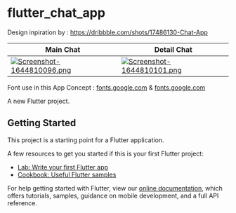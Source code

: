 # flutter_chat_app

Design inpiration by : https://dribbble.com/shots/17486130-Chat-App

| Main Chat     | Detail Chat      |  
| ------------- | -------------    | 
| [![Screenshot-1644810096.png](https://i.postimg.cc/9QcQKYmn/Screenshot-1644810096.png)](https://postimg.cc/9rN2qTqd) |  [![Screenshot-1644810101.png](https://i.postimg.cc/x1dSLxTn/Screenshot-1644810101.png)](https://postimg.cc/1fbTQKqj) | 

Font use in this App Concept : [fonts.google.com](https://fonts.google.com/specimen/Rowdies?preview.size=38&query=rowdies) & [fonts.google.com](https://fonts.google.com/specimen/Source+Serif+Pro?preview.size=38&query=source+serif)



A new Flutter project.

## Getting Started

This project is a starting point for a Flutter application.

A few resources to get you started if this is your first Flutter project:

- [Lab: Write your first Flutter app](https://flutter.dev/docs/get-started/codelab)
- [Cookbook: Useful Flutter samples](https://flutter.dev/docs/cookbook)

For help getting started with Flutter, view our
[online documentation](https://flutter.dev/docs), which offers tutorials,
samples, guidance on mobile development, and a full API reference.
